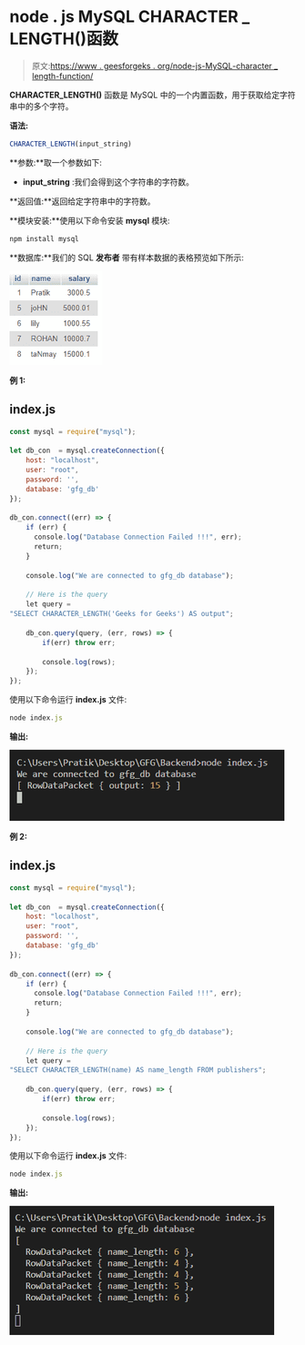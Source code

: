 # node . js MySQL CHARACTER _ LENGTH()函数

> 原文:[https://www . geesforgeks . org/node-js-MySQL-character _ length-function/](https://www.geeksforgeeks.org/node-js-mysql-character_length-function/)

**CHARACTER_LENGTH()** 函数是 MySQL 中的一个内置函数，用于获取给定字符串中的多个字符。

**语法:**

```js
CHARACTER_LENGTH(input_string)
```

**参数:**取一个参数如下:

*   **input_string** :我们会得到这个字符串的字符数。

**返回值:**返回给定字符串中的字符数。

**模块安装:**使用以下命令安装 **mysql** 模块:

```js
npm install mysql
```

**数据库:**我们的 SQL **发布者** 带有样本数据的表格预览如下所示:

![](img/862e0dc0654aee673b376e8190bacaa5.png)

**例 1:**

## index.js

```js
const mysql = require("mysql");

let db_con  = mysql.createConnection({
    host: "localhost",
    user: "root",
    password: '',
    database: 'gfg_db'
});

db_con.connect((err) => {
    if (err) {
      console.log("Database Connection Failed !!!", err);
      return;
    }

    console.log("We are connected to gfg_db database");

    // Here is the query
    let query = 
"SELECT CHARACTER_LENGTH('Geeks for Geeks') AS output";

    db_con.query(query, (err, rows) => {
        if(err) throw err;

        console.log(rows);
    });
});
```

使用以下命令运行 **index.js** 文件:

```js
node index.js
```

**输出:**

![](img/c0d038623f9f5c33378545695f38636e.png)

**例 2:**

## index.js

```js
const mysql = require("mysql");

let db_con  = mysql.createConnection({
    host: "localhost",
    user: "root",
    password: '',
    database: 'gfg_db'
});

db_con.connect((err) => {
    if (err) {
      console.log("Database Connection Failed !!!", err);
      return;
    }

    console.log("We are connected to gfg_db database");

    // Here is the query
    let query = 
"SELECT CHARACTER_LENGTH(name) AS name_length FROM publishers";

    db_con.query(query, (err, rows) => {
        if(err) throw err;

        console.log(rows);
    });
});
```

使用以下命令运行 **index.js** 文件:

```js
node index.js
```

**输出:**

![](img/57296965596de406019677a7b2915993.png)